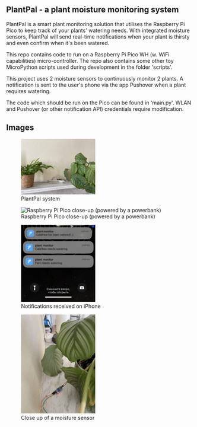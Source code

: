 ## PlantPal - a plant moisture monitoring system

PlantPal is a smart plant monitoring solution that utilises the Raspberry Pi Pico to keep track of your plants' watering needs. With integrated moisture sensors, PlantPal will send real-time notifications when your plant is thirsty and even confirm when it's been watered.

This repo contains code to run on a Raspberry Pi Pico WH (w. WiFi capabilities) micro-controller. The repo also contains some other toy MicroPython scripts used during development in the folder 'scripts'. 

This project uses 2 moisture sensors to continuously monitor 2 plants. A notification is sent to the user's phone via the app Pushover when a plant requires watering.

The code which should be run on the Pico can be found in 'main.py'. WLAN and Pushover (or other notification API) credentials require modification.

## Images

<figure>
    <img src="/images/overview.jpg" alt="PlantPal system" width="200"/>
    <figcaption>PlantPal system</figcaption>
</figure>

<figure>
    <img src="/images/closeup.jpg" alt="Raspberry Pi Pico close-up (powered by a powerbank)" width="200"/>
    <figcaption>Raspberry Pi Pico close-up (powered by a powerbank)</figcaption>
</figure>

<figure>
    <img src="/images/notification.jpg" alt="Notifications received on iPhone" width="200"/>
    <figcaption>Notifications received on iPhone</figcaption>
</figure>

<figure>
    <img src="/images/sensor.jpg" alt="Close up of a moisture sensor" width="200"/>
    <figcaption>Close up of a moisture sensor</figcaption>
</figure>